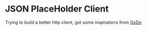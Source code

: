 # JSON PlaceHolder Client

Trying to build a better http client, got some inspirations from [GoDo](https://github.com/digitalocean/godo)